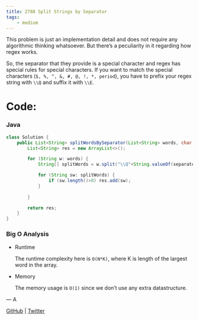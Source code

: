 ```yaml
---
title: 2788 Split Strings by Separator
tags:
    - medium
---
```




This problem is just an implementation detail and does not require any algorithmic thinking whatsoever. But there’s a peculiarity in it regarding how regex works.

So, the separator that they provide is a special character and regex has special rules for special characters. If you want to match the special characters (`$, %, ^, &, #, @, !, *, period`), you have to prefix your regex string with `\\Q` and suffix it with `\\E`.

# Code:

### Java

```java
class Solution {
    public List<String> splitWordsBySeparator(List<String> words, char separator) {
        List<String> res = new ArrayList<>();

        for (String w: words) {
            String[] splitWords = w.split("\\Q"+String.valueOf(separator)+"\\E");

            for (String sw: splitWords) {
                if (sw.length()>0) res.add(sw);
            }
            
        }

        return res;
    }
}
```

### Big O Analysis

- Runtime
    
    The runtime complexity here is `O(N*K)`, where K is length of the largest word in the array.
    
- Memory
    
    The memory usage is `O(1)` since we don’t use any extra datastructure.
    

— A

[GitHub](https://github.com/AtharvaKamble) | [Twitter](https://twitter.com/AtharvaKamble07)